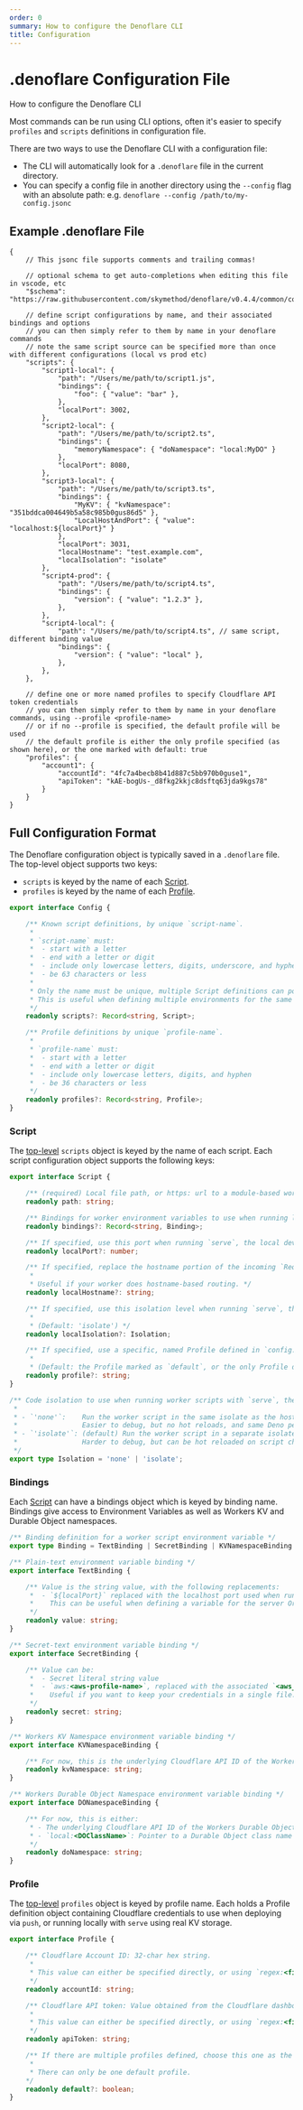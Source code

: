```yaml
---
order: 0
summary: How to configure the Denoflare CLI
title: Configuration
---
```


# .denoflare Configuration File

How to configure the Denoflare CLI

Most commands can be run using CLI options, often it's easier to specify `profiles` and `scripts` definitions in configuration file.

There are two ways to use the Denoflare CLI with a configuration file:

- The CLI will automatically look for a `.denoflare` file in the current directory.
- You can specify a config file in another directory using the `--config` flag with an absolute path: e.g. `denoflare --config /path/to/my-config.jsonc`

## Example .denoflare File

```jsonc
{
    // This jsonc file supports comments and trailing commas!

    // optional schema to get auto-completions when editing this file in vscode, etc
    "$schema": "https://raw.githubusercontent.com/skymethod/denoflare/v0.4.4/common/config.schema.json",

    // define script configurations by name, and their associated bindings and options
    // you can then simply refer to them by name in your denoflare commands
    // note the same script source can be specified more than once with different configurations (local vs prod etc)
    "scripts": {
        "script1-local": {
            "path": "/Users/me/path/to/script1.js",
            "bindings": {
                "foo": { "value": "bar" },
            },
            "localPort": 3002,
        },
        "script2-local": {
            "path": "/Users/me/path/to/script2.ts",
            "bindings": {
                "memoryNamespace": { "doNamespace": "local:MyDO" }
            },
            "localPort": 8080,
        },
        "script3-local": {
            "path": "/Users/me/path/to/script3.ts",
            "bindings": {
                "MyKV": { "kvNamespace": "351bddca004649b5a58c985b0gus86d5" },
                "LocalHostAndPort": { "value": "localhost:${localPort}" }
            },
            "localPort": 3031,
            "localHostname": "test.example.com",
            "localIsolation": "isolate"
        },
        "script4-prod": {
            "path": "/Users/me/path/to/script4.ts",
            "bindings": {
                "version": { "value": "1.2.3" },
            },
        },
        "script4-local": {
            "path": "/Users/me/path/to/script4.ts", // same script, different binding value
            "bindings": {
                "version": { "value": "local" },
            },
        },
    },

    // define one or more named profiles to specify Cloudflare API token credentials
    // you can then simply refer to them by name in your denoflare commands, using --profile <profile-name>
    // or if no --profile is specified, the default profile will be used
    // the default profile is either the only profile specified (as shown here), or the one marked with default: true
    "profiles": {
        "account1": {
            "accountId": "4fc7a4becb8b41d887c5bb970b0guse1",
            "apiToken": "kAE-bogUs-_d8fkg2kkjc8dsftq63jda9kgs78"
        }
    }
}
```

## Full Configuration Format

The Denoflare configuration object is typically saved in a `.denoflare` file.
The top-level object supports two keys:

- `scripts` is keyed by the name of each [Script](#script).
- `profiles` is keyed by the name of each [Profile](#profile).

```ts
export interface Config {

    /** Known script definitions, by unique `script-name`.
     *
     * `script-name` must:
     *  - start with a letter
     *  - end with a letter or digit
     *  - include only lowercase letters, digits, underscore, and hyphen
     *  - be 63 characters or less
     *
     * Only the name must be unique, multiple Script definitions can point to the same worker `path` but different Bindings.
     * This is useful when defining multiple environments for the same script, named `worker-local`, `worker-dev`, `worker-prod`, etc.
     */
    readonly scripts?: Record<string, Script>;

    /** Profile definitions by unique `profile-name`.
     *
     * `profile-name` must:
     *  - start with a letter
     *  - end with a letter or digit
     *  - include only lowercase letters, digits, and hyphen
     *  - be 36 characters or less
     */
    readonly profiles?: Record<string, Profile>;
}
```

### Script

The [top-level](#full-configuration-format) `scripts` object is keyed by the name of each script. Each script configuration object supports
the following keys:

```ts
export interface Script {

    /** (required) Local file path, or https: url to a module-based worker entry point .ts, or a non-module-based worker bundled .js */
    readonly path: string;

    /** Bindings for worker environment variables to use when running locally, or deploying to Cloudflare */
    readonly bindings?: Record<string, Binding>;

    /** If specified, use this port when running `serve`, the local dev server. */
    readonly localPort?: number;

    /** If specified, replace the hostname portion of the incoming `Request.url` at runtime to use this hostname instead of `localhost`.
     *
     * Useful if your worker does hostname-based routing. */
    readonly localHostname?: string;

    /** If specified, use this isolation level when running `serve`, the local dev server.
     *
     * (Default: 'isolate') */
    readonly localIsolation?: Isolation;

    /** If specified, use a specific, named Profile defined in `config.profiles`.
     *
     * (Default: the Profile marked as `default`, or the only Profile defined) */
    readonly profile?: string;
}

/** Code isolation to use when running worker scripts with `serve`, the local dev server.
 *
 * - `'none'`:    Run the worker script in the same isolate as the host.
 *                Easier to debug, but no hot reloads, and same Deno permissions as the host.
 * - `'isolate'`: (default) Run the worker script in a separate isolate (webworker) with no Deno permissions.
 *                Harder to debug, but can be hot reloaded on script changes, and safer.
 */
export type Isolation = 'none' | 'isolate';
```

### Bindings

Each [Script](#script) can have a bindings object which is keyed by binding name. Bindings give access to Environment
Variables as well as Workers KV and Durable Object namespaces.

```ts
/** Binding definition for a worker script environment variable */
export type Binding = TextBinding | SecretBinding | KVNamespaceBinding | DONamespaceBinding;

/** Plain-text environment variable binding */
export interface TextBinding {

    /** Value is the string value, with the following replacements:
     *  - `${localPort}` replaced with the localhost port used when running `serve`, the local dev server.
     *    This can be useful when defining a variable for the server Origin, for example.
     */
    readonly value: string;
}

/** Secret-text environment variable binding */
export interface SecretBinding {

    /** Value can be:
     *  - Secret literal string value
     *  - `aws:<aws-profile-name>`, replaced with the associated `<aws_access_key_id>:<aws_secret_access_key>` from `~/.aws/credentials`.
     *    Useful if you want to keep your credentials in a single file.
     */
    readonly secret: string;
}

/** Workers KV Namespace environment variable binding */
export interface KVNamespaceBinding {

    /** For now, this is the underlying Cloudflare API ID of the Workers KV Namespace. */
    readonly kvNamespace: string;
}

/** Workers Durable Object Namespace environment variable binding */
export interface DONamespaceBinding {

    /** For now, this is either:
     * - The underlying Cloudflare API ID of the Workers Durable Object Namespace
     * - `local:<DOClassName>`: Pointer to a Durable Object class name defined in the same worker script. e.g. `local:MyCounterDO`
     */
    readonly doNamespace: string;
}
```

### Profile

The [top-level](#full-configuration-format) `profiles` object is keyed by profile name. Each holds a Profile definition object containing
Cloudflare credentials to use when deploying via `push`, or running locally with `serve` using real KV storage.

```ts
export interface Profile {

    /** Cloudflare Account ID: 32-char hex string.
     *
     * This value can either be specified directly, or using `regex:<file-path>:<pattern-with-capturing-group>` to grab the value from another file.
     */
    readonly accountId: string;

    /** Cloudflare API token: Value obtained from the Cloudflare dashboard (My Profile -> [API Tokens](https://dash.cloudflare.com/profile/api-tokens)) when creating the token under this account.
     *
     * This value can either be specified directly, or using `regex:<file-path>:<pattern-with-capturing-group>` to grab the value from another file.
     */
    readonly apiToken: string;

    /** If there are multiple profiles defined, choose this one as the default (when no `--profile` is explicitly specified or configured).
     *
     * There can only be one default profile.
    */
    readonly default?: boolean;
}
```
